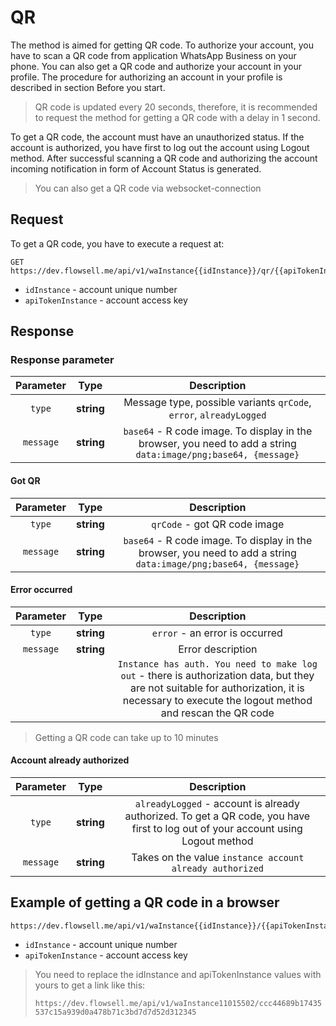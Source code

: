 # QR

The method is aimed for getting QR code.
To authorize your account, you have to scan a QR code from application WhatsApp Business on your phone.
You can also get a QR code and authorize your account in your profile.
The procedure for authorizing an account in your profile is described in section Before you start.

> QR code is updated every 20 seconds, therefore, it is recommended to request the method for getting a QR code with a
> delay in 1 second.

To get a QR code, the account must have an unauthorized status. If the account is authorized, you have first to log out
the account using Logout method. After successful scanning a QR code and authorizing the account incoming notification
in
form of Account Status is generated.

> You can also get a QR code via websocket-connection

## Request

To get a QR code, you have to execute a request at:

```
GET https://dev.flowsell.me/api/v1/waInstance{{idInstance}}/qr/{{apiTokenInstance}}
```

- `idInstance` - account unique number
- `apiTokenInstance` - account access key

## Response

### Response parameter

| **Parameter** |  **Type**  |                                                 **Description**                                                 |
|:-------------:|:----------:|:---------------------------------------------------------------------------------------------------------------:|
|    `type`     | **string** |                       Message type, possible variants `qrCode`, `error`, `alreadyLogged`                        |
|   `message`   | **string** | `base64` - R code image. To display in the browser, you need to add a string `data:image/png;base64, {message}` |

#### Got QR

| **Parameter** |  **Type**  |                                                 **Description**                                                 |
|:-------------:|:----------:|:---------------------------------------------------------------------------------------------------------------:|
|    `type`     | **string** |                                          `qrCode` - got QR code image                                           |
|   `message`   | **string** | `base64` - R code image. To display in the browser, you need to add a string `data:image/png;base64, {message}` |

#### Error occurred

| **Parameter** |  **Type**  |                                                                                        **Description**                                                                                        |
|:-------------:|:----------:|:---------------------------------------------------------------------------------------------------------------------------------------------------------------------------------------------:|
|    `type`     | **string** |                                                                                `error` -  an error is occurred                                                                                |
|   `message`   | **string** |                                                                                       Error description                                                                                       |      
|               |            | `Instance has auth. You need to make log out` - there is authorization data, but they are not suitable for authorization, it is necessary to execute the logout method and rescan the QR code |

> Getting a QR code can take up to 10 minutes

#### Account already authorized

| **Parameter** |  **Type**  |                                                         **Description**                                                          |
|:-------------:|:----------:|:--------------------------------------------------------------------------------------------------------------------------------:|
|    `type`     | **string** | `alreadyLogged` - account is already authorized. To get a QR code, you have first to log out of your account using Logout method |
|   `message`   | **string** |                                     Takes on the value `instance account already authorized`                                     |

## Example of getting a QR code in a browser

```
https://dev.flowsell.me/api/v1/waInstance{{idInstance}}/{{apiTokenInstance}}
```

- `idInstance` - account unique number
- `apiTokenInstance` - account access key

> You need to replace the idInstance and apiTokenInstance values with yours to get a link like this:
>
> `https://dev.flowsell.me/api/v1/waInstance11015502/ccc44689b17435537c15a939d0a478b71c3bd7d7d52d312345`